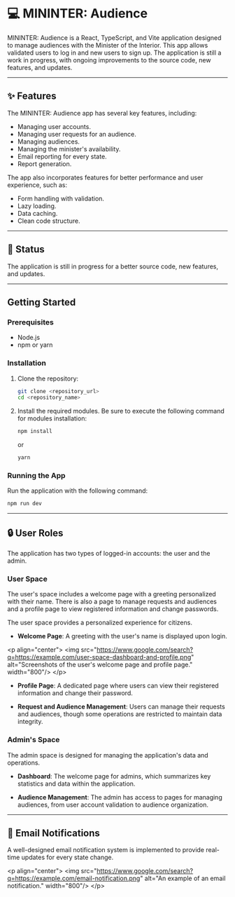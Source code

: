 # 💻 MININTER: Audience

MININTER: Audience is a React, TypeScript, and Vite application designed to manage audiences with the Minister of the Interior. This app allows validated users to log in and new users to sign up. The application is still a work in progress, with ongoing improvements to the source code, new features, and updates.

-----

## ✨ Features

The MININTER: Audience app has several key features, including:

  * Managing user accounts.
  * Managing user requests for an audience.
  * Managing audiences.
  * Managing the minister's availability.
  * Email reporting for every state.
  * Report generation.

The app also incorporates features for better performance and user experience, such as:

  * Form handling with validation.
  * Lazy loading.
  * Data caching.
  * Clean code structure.

-----

## 🚧 Status

The application is still in progress for a better source code, new features, and updates.

-----

## Getting Started

### Prerequisites

* Node.js
* npm or yarn

### Installation

1.  Clone the repository:
    ```bash
    git clone <repository_url>
    cd <repository_name>
    ```
2.  Install the required modules. Be sure to execute the following command for modules installation:
    ```bash
    npm install
    ```
    or
    ```bash
    yarn
    ```

### Running the App

Run the application with the following command:
```bash
npm run dev
```

-----

## 🔒 User Roles

The application has two types of logged-in accounts: the user and the admin.

### User Space

The user's space includes a welcome page with a greeting personalized with their name. There is also a page to manage requests and audiences and a profile page to view registered information and change passwords.

The user space provides a personalized experience for citizens.

* **Welcome Page**: A greeting with the user's name is displayed upon login.

\<p align="center"\>
\<img src="https://www.google.com/search?q=https://example.com/user-space-dashboard-and-profile.png" alt="Screenshots of the user's welcome page and profile page." width="800"/\>
\</p\>

* **Profile Page**: A dedicated page where users can view their registered information and change their password.

* **Request and Audience Management**: Users can manage their requests and audiences, though some operations are restricted to maintain data integrity.


### Admin's Space

The admin space is designed for managing the application's data and operations.

* **Dashboard**: The welcome page for admins, which summarizes key statistics and data within the application.

* **Audience Management**: The admin has access to pages for managing audiences, from user account validation to audience organization.

-----

## 📧 Email Notifications

A well-designed email notification system is implemented to provide real-time updates for every state change.

\<p align="center"\>
\<img src="https://www.google.com/search?q=https://example.com/email-notification.png" alt="An example of an email notification." width="800"/\>
\</p\>